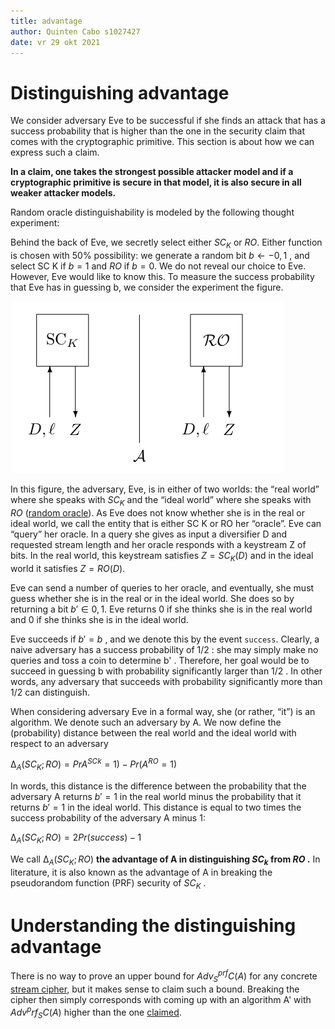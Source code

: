 ```yaml
---
title: advantage
author: Quinten Cabo s1027427
date: vr 29 okt 2021
---
```


# Distinguishing advantage

We consider adversary Eve to be successful if she finds an attack that has a success probability that is higher than the one in the security claim that comes with the cryptographic primitive. This section is about how we can express such a claim. 

**In a claim, one takes the strongest possible attacker model and if a cryptographic primitive is secure in that model, it is also secure in all weaker attacker models.** 

Random oracle distinguishability is modeled by the following thought experiment:

Behind the back of Eve, we secretly select either $SC_K$ or $RO$. Either function is chosen with 50% possibility: we generate a random bit $b ← − {0, 1}$ , and select SC K if $b = 1$ and $RO$ if $b = 0$. We do not reveal our choice to Eve. However, Eve would like to know this. To measure the success probability that Eve has in guessing b, we consider the experiment the figure. 

![Distinguishing experiment for stream ciphers](distinguis.png)

In this figure, the adversary, Eve, is in either of two worlds: the “real world” where she speaks with $SC_K$ and the “ideal world” where she speaks with $RO$ ([random oracle](randomoracle.md)). As Eve does not know whether she is in the real or ideal world, we call the entity that is either SC K or RO her “oracle”. Eve can “query” her oracle. In a query she gives as input a diversifier D and requested stream length and her oracle responds with a keystream Z of  bits. In the real world, this keystream satisfies $Z = SC_K(D)$ and in the ideal world it satisfies $Z = RO(D)$. 

Eve can send a number of queries to her oracle, and eventually, she must guess whether she is in the real or in the ideal world. She does so by returning a bit $b' ∈ {0, 1}$. Eve returns 0 if she thinks she is in the real world and 0 if she thinks she is in the ideal world. 

Eve succeeds if $b' = b$ , and we denote this by the event `success`. Clearly, a naive adversary has a success probability of $1/2$ : she may simply make no queries and toss a coin to determine b' . Therefore, her goal would be to succeed in guessing b with probability significantly larger than $1/2$ . In other words, any adversary that succeeds with probability significantly more than $1/2$ can distinguish. 

When considering adversary Eve in a formal way, she (or rather, “it”) is an algorithm. We denote such an adversary by A. We now define the (probability) distance between the real world and the ideal world with respect to an adversary 

$∆_A(SC_K ; RO) = Pr A^{SCk} = 1) − Pr(A^{RO} = 1)$

In words, this distance is the difference between the probability that the adversary A returns $b'= 1$ in the real world minus the probability that it returns $b' = 1$ in the ideal world. This distance is equal to two times the success probability of the adversary A minus 1:   

$∆_A(SC_K ; RO) = 2Pr (success) − 1$

We call $∆_A(SC_K ; RO)$ **the advantage of A in distinguishing $SC_k$ from $RO$ .** In literature, it is also known as the advantage of A in breaking the pseudorandom function (PRF) security of $SC_K$ .

# Understanding the distinguishing advantage

There is no way to prove an upper bound for $Adv^{prf}_SC(A)$ for any concrete [stream cipher](stream.md), but it makes sense to claim such a bound. Breaking the cipher then simply corresponds with coming up with an algorithm A' with $Adv^prf_SC(A)$ higher than the one [claimed](claim.md).